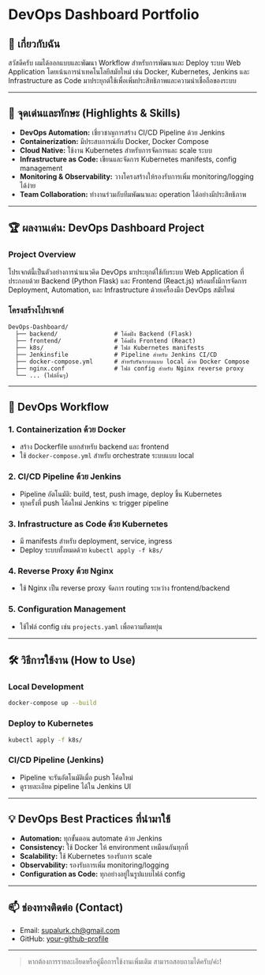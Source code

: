 # DevOps Dashboard Portfolio

## 👤 เกี่ยวกับฉัน

สวัสดีครับ ผมได้ออกแบบและพัฒนา Workflow สำหรับการพัฒนาและ Deploy ระบบ Web Application โดยเน้นการนำเทคโนโลยีสมัยใหม่ เช่น Docker, Kubernetes, Jenkins และ Infrastructure as Code มาประยุกต์ใช้เพื่อเพิ่มประสิทธิภาพและความน่าเชื่อถือของระบบ

---

## 🌟 จุดเด่นและทักษะ (Highlights & Skills)

- **DevOps Automation:** เชี่ยวชาญการสร้าง CI/CD Pipeline ด้วย Jenkins
- **Containerization:** มีประสบการณ์กับ Docker, Docker Compose
- **Cloud Native:** ใช้งาน Kubernetes สำหรับการจัดการและ scale ระบบ
- **Infrastructure as Code:** เขียนและจัดการ Kubernetes manifests, config management
- **Monitoring & Observability:** วางโครงสร้างให้รองรับการเพิ่ม monitoring/logging ได้ง่าย
- **Team Collaboration:** ทำงานร่วมกับทีมพัฒนาและ operation ได้อย่างมีประสิทธิภาพ

---

## 🏆 ผลงานเด่น: DevOps Dashboard Project

### Project Overview

โปรเจกต์นี้เป็นตัวอย่างการนำแนวคิด DevOps มาประยุกต์ใช้กับระบบ Web Application ที่ประกอบด้วย Backend (Python Flask) และ Frontend (React.js) พร้อมทั้งมีการจัดการ Deployment, Automation, และ Infrastructure ด้วยเครื่องมือ DevOps สมัยใหม่

### โครงสร้างโปรเจกต์

```
DevOps-Dashboard/
  ├── backend/                # โค้ดฝั่ง Backend (Flask)
  ├── frontend/               # โค้ดฝั่ง Frontend (React)
  ├── k8s/                    # ไฟล์ Kubernetes manifests
  ├── Jenkinsfile             # Pipeline สำหรับ Jenkins CI/CD
  ├── docker-compose.yml      # สำหรับรันระบบแบบ local ด้วย Docker Compose
  ├── nginx.conf              # ไฟล์ config สำหรับ Nginx reverse proxy
  └── ... (ไฟล์อื่นๆ)
```

---

## 🚀 DevOps Workflow

### 1. **Containerization ด้วย Docker**
- สร้าง Dockerfile แยกสำหรับ backend และ frontend
- ใช้ `docker-compose.yml` สำหรับ orchestrate ระบบแบบ local

### 2. **CI/CD Pipeline ด้วย Jenkins**
- Pipeline อัตโนมัติ: build, test, push image, deploy ขึ้น Kubernetes
- ทุกครั้งที่ push โค้ดใหม่ Jenkins จะ trigger pipeline

### 3. **Infrastructure as Code ด้วย Kubernetes**
- มี manifests สำหรับ deployment, service, ingress
- Deploy ระบบทั้งหมดด้วย `kubectl apply -f k8s/`

### 4. **Reverse Proxy ด้วย Nginx**
- ใช้ Nginx เป็น reverse proxy จัดการ routing ระหว่าง frontend/backend

### 5. **Configuration Management**
- ใช้ไฟล์ config เช่น `projects.yaml` เพื่อความยืดหยุ่น

---

## 🛠️ วิธีการใช้งาน (How to Use)

### Local Development
```bash
docker-compose up --build
```

### Deploy to Kubernetes
```bash
kubectl apply -f k8s/
```

### CI/CD Pipeline (Jenkins)
- Pipeline จะรันอัตโนมัติเมื่อ push โค้ดใหม่
- ดูรายละเอียด pipeline ได้ใน Jenkins UI

---

## 💡 DevOps Best Practices ที่นำมาใช้
- **Automation:** ทุกขั้นตอน automate ด้วย Jenkins
- **Consistency:** ใช้ Docker ให้ environment เหมือนกันทุกที่
- **Scalability:** ใช้ Kubernetes รองรับการ scale
- **Observability:** รองรับการเพิ่ม monitoring/logging
- **Configuration as Code:** ทุกอย่างอยู่ในรูปแบบไฟล์ config

---

## 📫 ช่องทางติดต่อ (Contact)
- Email: supalurk.ch@gmail.com
- GitHub: [your-github-profile](https://github.com/Endy74757)

---

> หากต้องการรายละเอียดหรือคู่มือการใช้งานเพิ่มเติม สามารถสอบถามได้ครับ/ค่ะ! 